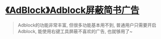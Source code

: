 # [《AdBlock》Adblock屏蔽简书广告](https://www.v2fy.com/p/028_adblock/)

> Adblock的功能非常丰富, 但很多功能基本用不到, 普通用户只需要开启Adblock, 能使用右键工具屏蔽不喜欢的广告, 也就够用了~